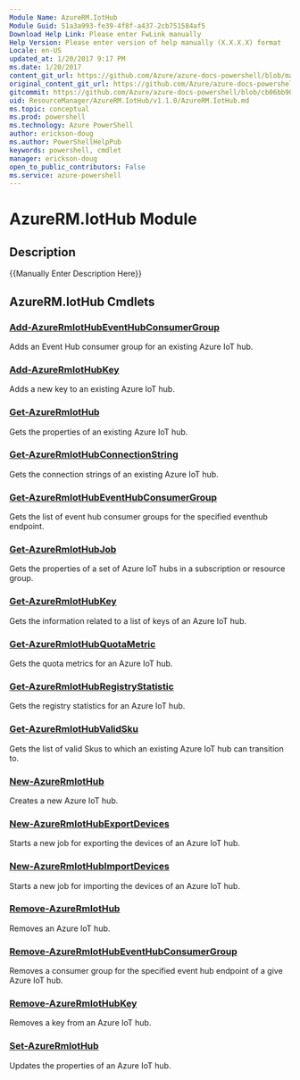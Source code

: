 ```yaml
---
Module Name: AzureRM.IotHub
Module Guid: 51a3a993-fe39-4f8f-a437-2cb751584af5
Download Help Link: Please enter FwLink manually
Help Version: Please enter version of help manually (X.X.X.X) format
Locale: en-US
updated_at: 1/20/2017 9:17 PM
ms.date: 1/20/2017
content_git_url: https://github.com/Azure/azure-docs-powershell/blob/master/azureps-cmdlets-docs/ResourceManager/AzureRM.IotHub/v1.1.0/AzureRM.IotHub.md
original_content_git_url: https://github.com/Azure/azure-docs-powershell/blob/master/azureps-cmdlets-docs/ResourceManager/AzureRM.IotHub/v1.1.0/AzureRM.IotHub.md
gitcommit: https://github.com/Azure/azure-docs-powershell/blob/cb06bb906911a2a2e1f57adbafe0c0c97a0b205b/azureps-cmdlets-docs/ResourceManager/AzureRM.IotHub/v1.1.0/AzureRM.IotHub.md
uid: ResourceManager/AzureRM.IotHub/v1.1.0/AzureRM.IotHub.md
ms.topic: conceptual
ms.prod: powershell
ms.technology: Azure PowerShell
author: erickson-doug
ms.author: PowerShellHelpPub
keywords: powershell, cmdlet
manager: erickson-doug
open_to_public_contributors: False
ms.service: azure-powershell
---
```


# AzureRM.IotHub Module
## Description
{{Manually Enter Description Here}}

## AzureRM.IotHub Cmdlets
### [Add-AzureRmIotHubEventHubConsumerGroup](Add-AzureRmIotHubEventHubConsumerGroup.md)
Adds an Event Hub consumer group for an existing Azure IoT hub.

### [Add-AzureRmIotHubKey](Add-AzureRmIotHubKey.md)
Adds a new key to an existing Azure IoT hub.

### [Get-AzureRmIotHub](Get-AzureRmIotHub.md)
Gets the properties of an existing Azure IoT hub.

### [Get-AzureRmIotHubConnectionString](Get-AzureRmIotHubConnectionString.md)
Gets the connection strings of an existing Azure IoT hub.

### [Get-AzureRmIotHubEventHubConsumerGroup](Get-AzureRmIotHubEventHubConsumerGroup.md)
Gets the list of event hub consumer groups for the specified eventhub endpoint.

### [Get-AzureRmIotHubJob](Get-AzureRmIotHubJob.md)
Gets the properties of a set of Azure IoT hubs in a subscription or resource group.

### [Get-AzureRmIotHubKey](Get-AzureRmIotHubKey.md)
Gets the information related to a list of keys of an Azure IoT hub.

### [Get-AzureRmIotHubQuotaMetric](Get-AzureRmIotHubQuotaMetric.md)
Gets the quota metrics for an Azure IoT hub.

### [Get-AzureRmIotHubRegistryStatistic](Get-AzureRmIotHubRegistryStatistic.md)
Gets the registry statistics for an Azure IoT hub.

### [Get-AzureRmIotHubValidSku](Get-AzureRmIotHubValidSku.md)
Gets the list of valid Skus to which an existing Azure IoT hub can transition to.

### [New-AzureRmIotHub](New-AzureRmIotHub.md)
Creates a new Azure IoT hub.

### [New-AzureRmIotHubExportDevices](New-AzureRmIotHubExportDevices.md)
Starts a new job for exporting the devices of an Azure IoT hub.

### [New-AzureRmIotHubImportDevices](New-AzureRmIotHubImportDevices.md)
Starts a new job for importing the devices of an Azure IoT hub.

### [Remove-AzureRmIotHub](Remove-AzureRmIotHub.md)
Removes an Azure IoT hub.

### [Remove-AzureRmIotHubEventHubConsumerGroup](Remove-AzureRmIotHubEventHubConsumerGroup.md)
Removes a consumer group for the specified event hub endpoint of a give Azure IoT hub.

### [Remove-AzureRmIotHubKey](Remove-AzureRmIotHubKey.md)
Removes a key from an Azure IoT hub.

### [Set-AzureRmIotHub](Set-AzureRmIotHub.md)
Updates the properties of an Azure IoT hub.

